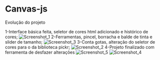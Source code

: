 # Canvas-js
Evolução do projeto

1-Interface básica feita, seletor de cores html adicionado e histórico de cores;
![Screenshot_1](https://github.com/user-attachments/assets/187943b5-3ea9-4568-a7fb-aaa0ea626fc1)
2-Ferramentas, pincel, borracha e balde de tinta e slider de tamanho;
![Screenshot_3](https://github.com/user-attachments/assets/71c9118e-e928-4165-806c-427193004dea)
3-Conta gotas, alteração do seletor de cores para o da biblioteca pickr;
![Screenshot_2](https://github.com/user-attachments/assets/0dbce305-17b5-4d8b-8a25-bc688b915f58)
4-Projeto finalizado com ferramenta de desfazer alterações
![Screenshot_5](https://github.com/user-attachments/assets/f8a92cfc-9737-4601-bd00-e1ee5b69c161)
![Screenshot_4](https://github.com/user-attachments/assets/4c40bd7e-f9bc-45e3-aec4-948748c8d7e3)
